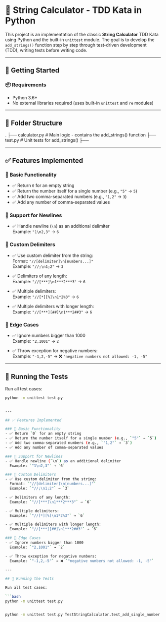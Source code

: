 # 🧪 String Calculator - TDD Kata in Python

This project is an implementation of the classic **String Calculator** TDD Kata using Python and the built-in `unittest` module. The goal is to develop the `add_strings()` function step by step through test-driven development (TDD), writing tests before writing code.

---

## 🚀 Getting Started

### 📦 Requirements
- Python 3.6+
- No external libraries required (uses built-in `unittest` and `re` modules)

---

## 🧰 Folder Structure

. ├── calculator.py # Main logic - contains the add_strings() function ├── test.py # Unit tests for add_strings() ├──


---

## ✅ Features Implemented

### 🔹 Basic Functionality
- ✅ Return `0` for an empty string
- ✅ Return the number itself for a single number (e.g., `"5"` → `5`)
- ✅ Add two comma-separated numbers (e.g., `"1,2"` → `3`)
- ✅ Add any number of comma-separated values

### 🔹 Support for Newlines
- ✅ Handle newline (`\n`) as an additional delimiter  
  Example: `"1\n2,3"` → `6`

### 🔹 Custom Delimiters
- ✅ Use custom delimiter from the string:  
  Format: `"//[delimiter]\n[numbers...]"`  
  Example: `"//;\n1;2"` → `3`

- ✅ Delimiters of any length:  
  Example: `"//[***]\n1***2***3"` → `6`

- ✅ Multiple delimiters:  
  Example: `"//[*][%]\n1*2%3"` → `6`

- ✅ Multiple delimiters with longer length:  
  Example: `"//[***][##]\n1***2##3"` → `6`

### 🔹 Edge Cases
- ✅ Ignore numbers bigger than 1000  
  Example: `"2,1001"` → `2`

- ✅ Throw exception for negative numbers:  
  Example: `"-1,2,-5"` → ❌ `"negative numbers not allowed: -1, -5"`

---

## 🧪 Running the Tests

Run all test cases:

```bash
python -m unittest test.py


---

## ✅ Features Implemented

### 🔹 Basic Functionality
- ✅ Return `0` for an empty string
- ✅ Return the number itself for a single number (e.g., `"5"` → `5`)
- ✅ Add two comma-separated numbers (e.g., `"1,2"` → `3`)
- ✅ Add any number of comma-separated values

### 🔹 Support for Newlines
- ✅ Handle newline (`\n`) as an additional delimiter  
  Example: `"1\n2,3"` → `6`

### 🔹 Custom Delimiters
- ✅ Use custom delimiter from the string:  
  Format: `"//[delimiter]\n[numbers...]"`  
  Example: `"//;\n1;2"` → `3`

- ✅ Delimiters of any length:  
  Example: `"//[***]\n1***2***3"` → `6`

- ✅ Multiple delimiters:  
  Example: `"//[*][%]\n1*2%3"` → `6`

- ✅ Multiple delimiters with longer length:  
  Example: `"//[***][##]\n1***2##3"` → `6`

### 🔹 Edge Cases
- ✅ Ignore numbers bigger than 1000  
  Example: `"2,1001"` → `2`

- ✅ Throw exception for negative numbers:  
  Example: `"-1,2,-5"` → ❌ `"negative numbers not allowed: -1, -5"`

---

## 🧪 Running the Tests

Run all test cases:

```bash
python -m unittest test.py


python -m unittest test.py TestStringCalculator.test_add_single_number
```
